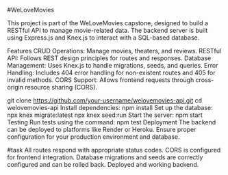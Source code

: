 #WeLoveMovies

This project is part of the WeLoveMovies capstone, designed to build a RESTful API to manage movie-related data. The backend server is built using Express.js and Knex.js to interact with a SQL-based database.

Features
CRUD Operations: Manage movies, theaters, and reviews.
RESTful API: Follows REST design principles for routes and responses.
Database Management: Uses Knex.js to handle migrations, seeds, and queries.
Error Handling: Includes 404 error handling for non-existent routes and 405 for invalid methods.
CORS Support: Allows frontend requests through cross-origin resource sharing (CORS).


git clone https://github.com/your-username/welovemovies-api.git
cd welovemovies-api
Install dependencies:
npm install
Set up the database:
npx knex migrate:latest
npx knex seed:run
Start the server:
npm start
Testing
Run tests using the command:
npm test
Deployment
The backend can be deployed to platforms like Render or Heroku. Ensure proper configuration for your production environment and database.

#task 
All routes respond with appropriate status codes.
CORS is configured for frontend integration.
Database migrations and seeds are correctly configured and can be rolled back.
Deployed and working backend.
